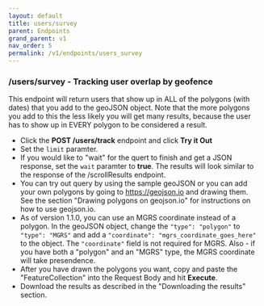 ```yaml
---
layout: default
title: users/survey
parent: Endpoints
grand_parent: v1
nav_order: 5
permalink: /v1/endpoints/users_survey
---
```



### /users/survey - Tracking user overlap by geofence
This endpoint will return users that show up in ALL of the polygons (with dates) that you add to the geoJSON object.  Note that the more polygons you add to this the less likely you will get many results, because the user has to show up in EVERY polygon to be considered a result.

- Click the **POST /users/track** endpoint and click **Try it Out**
- Set the `limit` paramter.
- If you would like to "wait" for the quert to finish and get a JSON response, set the `wait` paramter to **true**.  The results will look similar to the response of the /scrollResults endpoint.
- You can try out query by using the sample geoJSON or you can add your own polygons by going to https://geojson.io and drawing them.  See the section "Drawing polygons on geojson.io" for instructions on how to use geojson.io.
- As of version 1.1.0, you can use an MGRS coordinate instead of a polygon.  In the geoJSON object, change the `"type": "polygon"` to `"type": "MGRS"` and add a `"coordinate": "mgrs_coordinate_goes_here"` to the object.  The `"coordinate"` field is not required for MGRS.  Also - if you have both a "polygon" and an "MGRS" type, the MGRS coordinate will take presendence.  
- After you have drawn the polygons you want, copy and paste the "FeatureCollection" into the Request Body and hit **Execute**.
- Download the results as described in the "Downloading the results" section.